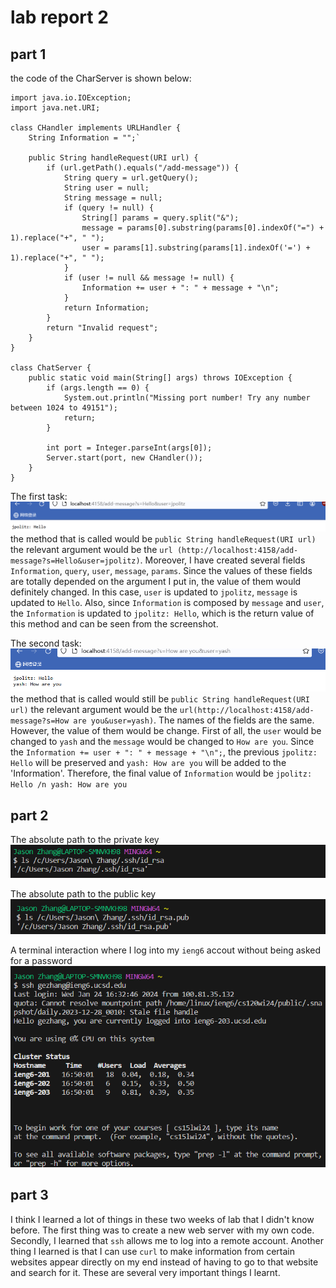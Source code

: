 # lab report 2
## part 1 
the code of the CharServer is shown below:

```
import java.io.IOException;
import java.net.URI;

class CHandler implements URLHandler {
    String Information = "";`

    public String handleRequest(URI url) {
        if (url.getPath().equals("/add-message")) {
            String query = url.getQuery();
            String user = null;
            String message = null;
            if (query != null) {
                String[] params = query.split("&");
                message = params[0].substring(params[0].indexOf("=") + 1).replace("+", " ");
                user = params[1].substring(params[1].indexOf('=') + 1).replace("+", " ");
            }
            if (user != null && message != null) {
                Information += user + ": " + message + "\n";
            }
            return Information;
        }
        return "Invalid request";
    }
}

class ChatServer {
    public static void main(String[] args) throws IOException {
        if (args.length == 0) {
            System.out.println("Missing port number! Try any number between 1024 to 49151");
            return;
        }

        int port = Integer.parseInt(args[0]);
        Server.start(port, new CHandler());
    }
}
```
The first task:
![Image](labreport2.5.png) <br>
the method that is called would be `public String handleRequest(URI url)`
the relevant argument would be the `url (http://localhost:4158/add-message?s=Hello&user=jpolitz)`. Moreover, I have created several fields `Information`, `query`, `user`, `message`, `params`. Since the values of these fields are totally depended on the argument I put in, the value of them would definitely changed. In this case, `user` is updated to `jpolitz`, `message` is updated to `Hello`. Also, since `Information` is composed by `message` and `user`, the `Information` is updated to `jpolitz: Hello`, which is the return value of this method and can be seen from the screenshot.

The second task:
![Image](labreport2.6.png) <br>
the method that is called would still be `public String handleRequest(URI url)`
the relevant argument would be the `url(http://localhost:4158/add-message?s=How are you&user=yash)`. The names of the fields are the same. However, the value of them would be change. First of all, the `user` would be changed to `yash` and the `message` would be changed to `How are you`. Since the `Information += user + ": " + message + "\n";`, the previous `jpolitz: Hello` will be preserved and `yash: How are you` will be added to the 'Information'. Therefore, the final value of `Information` would be `jpolitz: Hello /n yash: How are you`

## part 2 
The absolute path to the private key <br>
![Image](labreport2.1.png)

The absolute path to the public key <br>
![Image](labreport2.2.png)

A terminal interaction where I log into my  `ieng6` accout without being asked for a password <br>
![Image](labreport2.3.png)

## part 3

I think I learned a lot of things in these two weeks of lab that I didn't know before. The first thing was to create a new web server with my own code. Secondly, I learned that `ssh` allows me to log into a remote account. Another thing I learned is that I can use `curl` to make information from certain websites appear directly on my end instead of having to go to that website and search for it. These are several very important things I learnt. 
